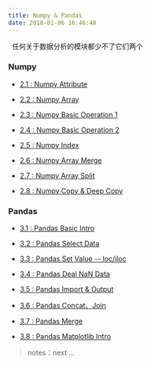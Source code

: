 ```yaml
---
title: Numpy & Pandas
date: 2018-01-06 16:46:48
---
```


&nbsp;&nbsp;任何关于数据分析的模块都少不了它们两个

### Numpy

- [2.1 : Numpy Attribute][numpy1]

- [2.2 : Numpy Array][numpy2]

- [2.3 : Numpy Basic Operation 1][numpy3]

- [2.4 : Numpy Basic Operation 2][numpy4]

- [2.5 : Numpy Index][numpy5]

- [2.6 : Numpy Array Merge][numpy6]

- [2.7 : Numpy Array Split][numpy7]

- [2.8 : Numpy Copy & Deep Copy][numpy8]

[numpy1]: /2017/12/21/py-numpy-1-attribute/
[numpy2]: /2017/12/22/py-numpy-2-array/
[numpy3]: /2017/12/25/py-numpy-3-basic-operation-1/
[numpy4]: /2017/12/25/py-numpy-4-basic-operation-2/
[numpy5]: /2017/12/26/py-numpy-5-Index/
[numpy6]: /2017/12/26/py-numpy-6-Array-Merge/
[numpy7]: /2017/12/27/py-numpy-7-Split/
[numpy8]: /2017/12/27/py-numpy-8-copy-deep-copy/

### Pandas

- [3.1 : Pandas Basic Intro][pandas1]

- [3.2 : Pandas Select Data][pandas2]

- [3.3 : Pandas Set Value -- loc/iloc][pandas3]

- [3.4 : Pandas Deal NaN Data][pandas4]

- [3.5 : Pandas Import & Output][pandas5]

- [3.6 : Pandas Concat、Join][pandas6]

- [3.7 : Pandas Merge][pandas7]

- [3.8 : Pandas Matplotlib Intro][pandas8]

[pandas1]: /2017/12/27/py-pandas-1-intro/
[pandas2]: /2017/12/28/py-pandas-2-select-data/
[pandas3]: /2017/12/30/py-pandas-3-set-value/
[pandas4]: /2017/12/30/py-pandas-4-deal-NaN-value/
[pandas5]: /2017/12/30/py-pandas-5-import-output/
[pandas6]: /2017/12/31/py-pandas-6-concat-join-append/
[pandas7]: /2017/12/31/py-pandas-7-merge/
[pandas8]: /2017/12/31/py-pandas-8-matplotlib/

> notes：next ...
